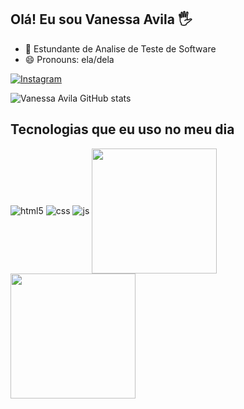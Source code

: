 ## Olá! Eu sou Vanessa Avila 🖐️
- 🤔 Estundante de Analise de Teste de Software 
- 😄 Pronouns: ela/dela

 
 
[![Instagram](https://img.shields.io/badge/Instagram-E4405F?style=for-the-badge&logo=instagram&logoColor=white)](https://instagram.com/_sousa97_)
 
![Vanessa Avila GitHub stats](https://github-readme-stats.vercel.app/api?username=ProjetoAuroraBoreal&show_icons=true&theme=dracula&count_private=true)

## Tecnologias que eu uso no meu dia

<div style="display: inline_block">
  <img align="center" alt="html5" src="https://img.shields.io/badge/HTML5-E34F26?style=for-the-badge&logo=html5&logoColor=white" />
  <img align="center" alt="css" src="https://img.shields.io/badge/CSS3-1572B6?style=for-the-badge&logo=css3&logoColor=white" />
  <img align="center" alt="js" src="https://img.shields.io/badge/JavaScript-F7DF1E?style=for-the-badge&logo=javascript&logoColor=black" />


<a href="https://github.com/ProjetoAuroraBoreal/github-readme-stats">
  <img height=200 align="center" src="https://github-readme-stats.vercel.app/api?username=ProjetoAuroraBoreal" />
</a>
<a href="https://github.com/ProjetoAuroraBoreal/convoychat">
  <img height=200 align="center" src="https://github-readme-stats.vercel.app/api/top-langs?username=ProjetoAuroraBoreal&layout=compact&langs_count=8&card_width=320" />
</a>


</div>



<br/>


<!--
**ProjetoAuroraBoreal/ProjetoAuroraBoreal** is a ✨ _special_ ✨ repository because its `README.md` (this file) appears on your GitHub profile.

Here are some ideas to get you started:

- 🔭 I’m currently working on ...
- 🌱 I’m currently learning ...
- 👯 I’m looking to collaborate on ...
- 🤔 I’m looking for help with ...
- 💬 Ask me about ...
- 📫 How to reach me: ...
- 😄 Pronouns: ...
- ⚡ Fun fact: ...

  <img align="center" alt="ts" src="https://img.shields.io/badge/TypeScript-007ACC?style=for-the-badge&logo=typescript&logoColor=white" />
  <img align="center" alt="react" src="https://img.shields.io/badge/React-20232A?style=for-the-badge&logo=react&logoColor=61DAFB" />
  <img align="center" alt="nodejs" src="https://img.shields.io/badge/Node.js-43853D?style=for-the-badge&logo=node.js&logoColor=white" />
-->


